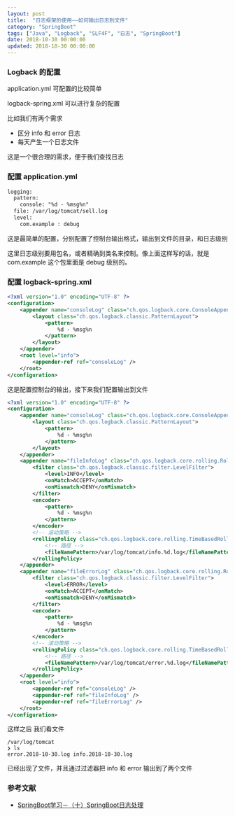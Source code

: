 ```yaml
---
layout: post
title:  "日志框架的使用——如何输出日志到文件"
category: "SpringBoot"
tags: ["Java", "Logback", "SLF4F", "日志", "SpringBoot"]
date: 2018-10-30 00:00:00
updated: 2018-10-30 00:00:00
---
```


### Logback 的配置

application.yml 可配置的比较简单

logback-spring.xml 可以进行复杂的配置

<!-- more -->

比如我们有两个需求
- 区分 info 和 error 日志
- 每天产生一个日志文件

这是一个很合理的需求，便于我们查找日志

### 配置 application.yml

```xml
logging:
  pattern:
    console: "%d - %msg%n"
  file: /var/log/tomcat/sell.log
  level:
    com.example : debug
```

这是最简单的配置，分别配置了控制台输出格式，输出到文件的目录，和日志级别

这里日志级别要用包名，或者精确到类名来控制。像上面这样写的话，就是 com.example 这个包里面是 debug 级别的。

### 配置 logback-spring.xml

```xml
<?xml version="1.0" encoding="UTF-8" ?>
<configuration>
    <appender name="consoleLog" class="ch.qos.logback.core.ConsoleAppender">
        <layout class="ch.qos.logback.classic.PatternLayout">
            <pattern>
                %d - %msg%n
            </pattern>
        </layout>
    </appender>
    <root level="info">
        <appender-ref ref="consoleLog" />
    </root>
</configuration>
```

这是配置控制台的输出，接下来我们配置输出到文件

```xml
<?xml version="1.0" encoding="UTF-8" ?>
<configuration>
    <appender name="consoleLog" class="ch.qos.logback.core.ConsoleAppender">
        <layout class="ch.qos.logback.classic.PatternLayout">
            <pattern>
                %d - %msg%n
            </pattern>
        </layout>
    </appender>
    <appender name="fileInfoLog" class="ch.qos.logback.core.rolling.RollingFileAppender">
        <filter class="ch.qos.logback.classic.filter.LevelFilter">
            <level>INFO</level>
            <onMatch>ACCEPT</onMatch>
            <onMismatch>DENY</onMismatch>
        </filter>
        <encoder>
            <pattern>
                %d - %msg%n
            </pattern>
        </encoder>
        <!-- 滚动策略 -->
        <rollingPolicy class="ch.qos.logback.core.rolling.TimeBasedRollingPolicy">
            <!-- 路径 -->
            <fileNamePattern>/var/log/tomcat/info.%d.log</fileNamePattern>
        </rollingPolicy>
    </appender>
    <appender name="fileErrorLog" class="ch.qos.logback.core.rolling.RollingFileAppender">
        <filter class="ch.qos.logback.classic.filter.LevelFilter">
            <level>ERROR</level>
            <onMatch>ACCEPT</onMatch>
            <onMismatch>DENY</onMismatch>
        </filter>
        <encoder>
            <pattern>
                %d - %msg%n
            </pattern>
        </encoder>
        <!-- 滚动策略 -->
        <rollingPolicy class="ch.qos.logback.core.rolling.TimeBasedRollingPolicy">
            <!-- 路径 -->
            <fileNamePattern>/var/log/tomcat/error.%d.log</fileNamePattern>
        </rollingPolicy>
    </appender>
    <root level="info">
        <appender-ref ref="consoleLog" />
        <appender-ref ref="fileInfoLog" />
        <appender-ref ref="fileErrorLog" />
    </root>
</configuration>
```

这样之后 我们看文件

```shell
/var/log/tomcat   
❯ ls
error.2018-10-30.log info.2018-10-30.log
```

已经出现了文件，并且通过过滤器把 info 和 error 输出到了两个文件 

### 参考文献

- [SpringBoot学习－（十）SpringBoot日志处理](https://blog.csdn.net/qq_28988969/article/details/78085784) 
